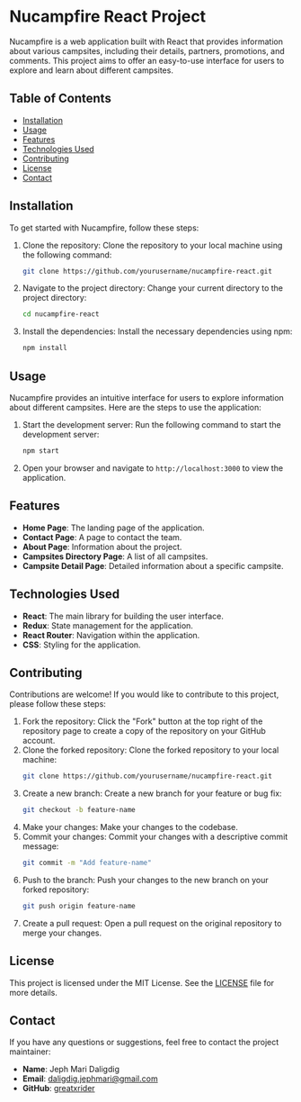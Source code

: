 # Nucampfire React Project

Nucampfire is a web application built with React that provides information about various campsites, including their details, partners, promotions, and comments. This project aims to offer an easy-to-use interface for users to explore and learn about different campsites.

## Table of Contents

- [Installation](#installation)
- [Usage](#usage)
- [Features](#features)
- [Technologies Used](#technologies-used)
- [Contributing](#contributing)
- [License](#license)
- [Contact](#contact)

## Installation

To get started with Nucampfire, follow these steps:

1. Clone the repository: Clone the repository to your local machine using the following command:
    ```sh
    git clone https://github.com/yourusername/nucampfire-react.git
    ```
2. Navigate to the project directory: Change your current directory to the project directory:
    ```sh
    cd nucampfire-react
    ```
3. Install the dependencies: Install the necessary dependencies using npm:
    ```sh
    npm install
    ```

## Usage

Nucampfire provides an intuitive interface for users to explore information about different campsites. Here are the steps to use the application:

1. Start the development server: Run the following command to start the development server:
    ```sh
    npm start
    ```
2. Open your browser and navigate to `http://localhost:3000` to view the application.

## Features

- **Home Page**: The landing page of the application.
- **Contact Page**: A page to contact the team.
- **About Page**: Information about the project.
- **Campsites Directory Page**: A list of all campsites.
- **Campsite Detail Page**: Detailed information about a specific campsite.

## Technologies Used

- **React**: The main library for building the user interface.
- **Redux**: State management for the application.
- **React Router**: Navigation within the application.
- **CSS**: Styling for the application.

## Contributing

Contributions are welcome! If you would like to contribute to this project, please follow these steps:

1. Fork the repository: Click the "Fork" button at the top right of the repository page to create a copy of the repository on your GitHub account.
2. Clone the forked repository: Clone the forked repository to your local machine:
    ```sh
    git clone https://github.com/yourusername/nucampfire-react.git
    ```
3. Create a new branch: Create a new branch for your feature or bug fix:
    ```sh
    git checkout -b feature-name
    ```
4. Make your changes: Make your changes to the codebase.
5. Commit your changes: Commit your changes with a descriptive commit message:
    ```sh
    git commit -m "Add feature-name"
    ```
6. Push to the branch: Push your changes to the new branch on your forked repository:
    ```sh
    git push origin feature-name
    ```
7. Create a pull request: Open a pull request on the original repository to merge your changes.

## License

This project is licensed under the MIT License. See the [LICENSE](LICENSE) file for more details.

## Contact

If you have any questions or suggestions, feel free to contact the project maintainer:

- **Name**: Jeph Mari Daligdig
- **Email**: daligdig.jephmari@gmail.com
- **GitHub**: [greatxrider](https://github.com/greatxrider)
